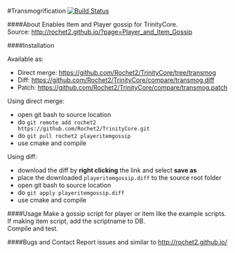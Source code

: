#Transmogrification [![Build Status](https://travis-ci.org/Rochet2/TrinityCore.svg?branch=playeritemgossip)](https://travis-ci.org/Rochet2/TrinityCore)

####About
Enables Item and Player gossip for TrinityCore.<br />
Source: http://rochet2.github.io/?page=Player_and_Item_Gossip

####Installation

Available as:
- Direct merge: https://github.com/Rochet2/TrinityCore/tree/transmog
- Diff: https://github.com/Rochet2/TrinityCore/compare/transmog.diff
- Patch: https://github.com/Rochet2/TrinityCore/compare/transmog.patch

Using direct merge:
- open git bash to source location
- do `git remote add rochet2 https://github.com/Rochet2/TrinityCore.git`
- do `git pull rochet2 playeritemgossip`
- use cmake and compile

Using diff:
- download the diff by __right clicking__ the link and select __save as__
- place the downloaded `playeritemgossip.diff` to the source root folder
- open git bash to source location
- do `git apply playeritemgossip.diff`
- use cmake and compile

####Usage
Make a gossip script for player or item like the example scripts.<br/>
If making item script, add the scriptname to DB.<br/>
Compile and test.

####Bugs and Contact
Report issues and similar to http://rochet2.github.io/
